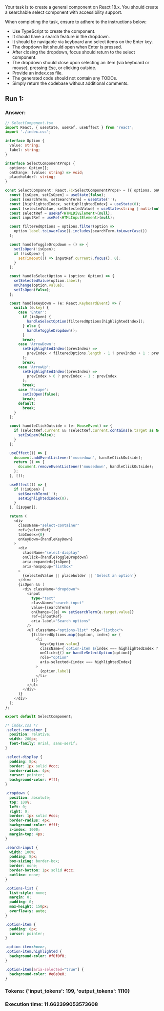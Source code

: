 Your task is to create a general component on React 18.x.
You should create a searchable select component with accessibility support.

When completing the task, ensure to adhere to the instructions below:
- Use TypeScript to create the component.
- It should have a search feature in the dropdown.
- It should be navigable via keyboard and select items on the Enter key.
- The dropdown list should open when Enter is pressed.
- After closing the dropdown, focus should return to the select component.
- The dropdown should close upon selecting an item (via keyboard or mouse), pressing Esc, or clicking outside.
- Provide an index.css file.
- The generated code should not contain any TODOs.
- Simply return the codebase without additional comments.

## Run 1:
### Answer:
```typescript
// SelectComponent.tsx
import React, { useState, useRef, useEffect } from 'react';
import './index.css';

interface Option {
  value: string;
  label: string;
}

interface SelectComponentProps {
  options: Option[];
  onChange: (value: string) => void;
  placeholder?: string;
}

const SelectComponent: React.FC<SelectComponentProps> = ({ options, onChange, placeholder }) => {
  const [isOpen, setIsOpen] = useState(false);
  const [searchTerm, setSearchTerm] = useState('');
  const [highlightedIndex, setHighlightedIndex] = useState(0);
  const [selectedValue, setSelectedValue] = useState<string | null>(null);
  const selectRef = useRef<HTMLDivElement>(null);
  const inputRef = useRef<HTMLInputElement>(null);

  const filteredOptions = options.filter(option =>
    option.label.toLowerCase().includes(searchTerm.toLowerCase())
  );

  const handleToggleDropdown = () => {
    setIsOpen(!isOpen);
    if (!isOpen) {
      setTimeout(() => inputRef.current?.focus(), 0);
    }
  };

  const handleSelectOption = (option: Option) => {
    setSelectedValue(option.label);
    onChange(option.value);
    setIsOpen(false);
  };

  const handleKeyDown = (e: React.KeyboardEvent) => {
    switch (e.key) {
      case 'Enter':
        if (isOpen) {
          handleSelectOption(filteredOptions[highlightedIndex]);
        } else {
          handleToggleDropdown();
        }
        break;
      case 'ArrowDown':
        setHighlightedIndex((prevIndex) =>
          prevIndex < filteredOptions.length - 1 ? prevIndex + 1 : prevIndex
        );
        break;
      case 'ArrowUp':
        setHighlightedIndex((prevIndex) =>
          prevIndex > 0 ? prevIndex - 1 : prevIndex
        );
        break;
      case 'Escape':
        setIsOpen(false);
        break;
      default:
        break;
    }
  };

  const handleClickOutside = (e: MouseEvent) => {
    if (selectRef.current && !selectRef.current.contains(e.target as Node)) {
      setIsOpen(false);
    }
  };

  useEffect(() => {
    document.addEventListener('mousedown', handleClickOutside);
    return () => {
      document.removeEventListener('mousedown', handleClickOutside);
    };
  }, []);

  useEffect(() => {
    if (!isOpen) {
      setSearchTerm('');
      setHighlightedIndex(0);
    }
  }, [isOpen]);

  return (
    <div
      className="select-container"
      ref={selectRef}
      tabIndex={0}
      onKeyDown={handleKeyDown}
    >
      <div
        className="select-display"
        onClick={handleToggleDropdown}
        aria-expanded={isOpen}
        aria-haspopup="listbox"
      >
        {selectedValue || placeholder || 'Select an option'}
      </div>
      {isOpen && (
        <div className="dropdown">
          <input
            type="text"
            className="search-input"
            value={searchTerm}
            onChange={(e) => setSearchTerm(e.target.value)}
            ref={inputRef}
            aria-label="Search options"
          />
          <ul className="options-list" role="listbox">
            {filteredOptions.map((option, index) => (
              <li
                key={option.value}
                className={`option-item ${index === highlightedIndex ? 'highlighted' : ''}`}
                onClick={() => handleSelectOption(option)}
                role="option"
                aria-selected={index === highlightedIndex}
              >
                {option.label}
              </li>
            ))}
          </ul>
        </div>
      )}
    </div>
  );
};

export default SelectComponent;
```

```css
/* index.css */
.select-container {
  position: relative;
  width: 200px;
  font-family: Arial, sans-serif;
}

.select-display {
  padding: 8px;
  border: 1px solid #ccc;
  border-radius: 4px;
  cursor: pointer;
  background-color: #fff;
}

.dropdown {
  position: absolute;
  top: 100%;
  left: 0;
  right: 0;
  border: 1px solid #ccc;
  border-radius: 4px;
  background-color: #fff;
  z-index: 1000;
  margin-top: 4px;
}

.search-input {
  width: 100%;
  padding: 8px;
  box-sizing: border-box;
  border: none;
  border-bottom: 1px solid #ccc;
  outline: none;
}

.options-list {
  list-style: none;
  margin: 0;
  padding: 0;
  max-height: 150px;
  overflow-y: auto;
}

.option-item {
  padding: 8px;
  cursor: pointer;
}

.option-item:hover,
.option-item.highlighted {
  background-color: #f0f0f0;
}

.option-item[aria-selected="true"] {
  background-color: #e0e0e0;
}
```

### Tokens: {'input_tokens': 199, 'output_tokens': 1110}
### Execution time: 11.662399053573608
